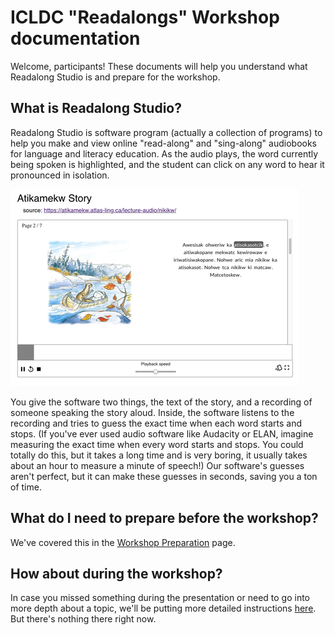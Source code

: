 # ICLDC "Readalongs" Workshop documentation

Welcome, participants!  These documents will help you understand what Readalong Studio is and prepare for the workshop.

## What is Readalong Studio?

Readalong Studio is software program (actually a collection of programs) to help you make and view online "read-along" and "sing-along" audiobooks for language and literacy education.  As the audio plays, the word currently being spoken is highlighted, and the student can click on any word to hear it pronounced in isolation.

![Screenshot of a read-along story in the Atikamekw language](images/nikikw-small.png "A read-along story from the Atikamekw language")

You give the software two things, the text of the story, and a recording of someone speaking the story aloud.  Inside, the software listens to the recording and tries to guess the exact time when each word starts and stops.  (If you've ever used audio software like Audacity or ELAN, imagine measuring the exact time when every word starts and stops.  You could totally do this, but it takes a long time and is very boring, it usually takes about an hour to measure a minute of speech!)  Our software's guesses aren't perfect, but it can make these guesses in seconds, saving you a ton of time.

## What do I need to prepare before the workshop?

We've covered this in the [Workshop Preparation](workshop-prep.md) page.

## How about during the workshop?

In case you missed something during the presentation or need to go into more depth about a topic, we'll be putting more detailed instructions [here](during-workshop.md).  But there's nothing there right now.

